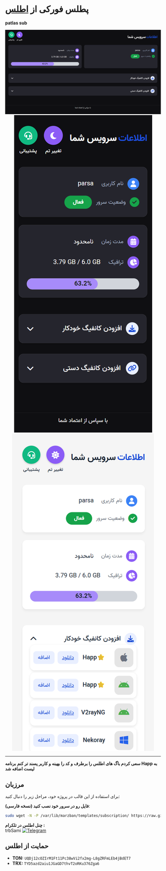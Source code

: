 # پطلس فورکی از [اطلس](https://github.com/trbsami/atlas-sub)

**patlas sub** 

<p align="center">
    <img src="https://raw.githubusercontent.com/parsarzn/atlas-sub/main/desktop.png">
    <img src="https://raw.githubusercontent.com/parsarzn/atlas-sub/main/mobile.png" alt="SubPage screenshots"  vertical-align: middle;">
    <img src="https://raw.githubusercontent.com/parsarzn/atlas-sub/main/mobile2.png" alt="SubPage screenshots"  vertical-align: middle;">
</p>

  </a>
</p>


---

**سعی کردم باگ های اطلس را برطرف و کد را بهینه و کاربر پسند تر کنم**
**برنامه Happ به لیست اضافه شد**

## مرزبان

برای استفاده از  این قالب در پروژه خود، مراحل زیر را دنبال کنید:

**فایل رو در سرور خود نصب کنید (نسخه فارسی)**:
   ```bash
   sudo wget -N -P /var/lib/marzban/templates/subscription/ https://raw.githubusercontent.com/parsarzn/atlas-sub/main/src/marzban/fa/index.html
   ```
**چنل اطلس در تلکرام :**  
trbSami   [![Telegram](https://img.shields.io/badge/Telegram-26A5E4?logo=telegram&logoColor=white)](https://t.me/trbsami)


## حمایت از اطلس
- **TON:** `UQDj12cOZIrM1Ft11Pc38wVi2fx2mg-L8gZRFmLEb4jBdET7`
- **TRX:** `TYD5azd2aiu1JGaGD7thvT2oRKu376Zga6`
